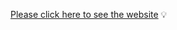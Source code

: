 [Please click here to see the website]([https://js-pizzeria.imdpd.repl.co/](https://neon-chimera-01bacc.netlify.app/)) 💡
